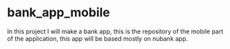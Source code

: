 # bank_app_mobile
In this project I will make a bank app, this is the repository of the mobile part of the application, this app will be based mostly on nubank app.
